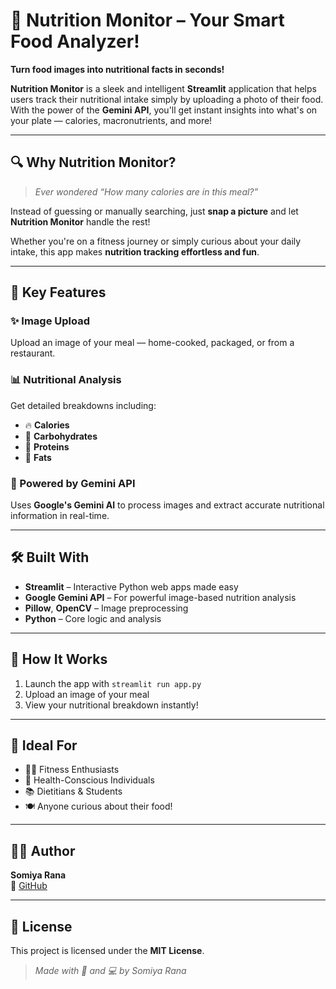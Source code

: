 # 🥗 Nutrition Monitor – Your Smart Food Analyzer!

**Turn food images into nutritional facts in seconds!**

**Nutrition Monitor** is a sleek and intelligent **Streamlit** application that helps users track their nutritional intake simply by uploading a photo of their food.  
With the power of the **Gemini API**, you'll get instant insights into what's on your plate — calories, macronutrients, and more!

---

## 🔍 Why Nutrition Monitor?

> _Ever wondered “How many calories are in this meal?”_

Instead of guessing or manually searching, just **snap a picture** and let **Nutrition Monitor** handle the rest!

Whether you're on a fitness journey or simply curious about your daily intake, this app makes **nutrition tracking effortless and fun**.

---

## 🚀 Key Features

### ✨ Image Upload  
Upload an image of your meal — home-cooked, packaged, or from a restaurant.

### 📊 Nutritional Analysis  
Get detailed breakdowns including:

- 🔥 **Calories**
- 🍞 **Carbohydrates**
- 🍗 **Proteins**
- 🥑 **Fats**

### 🧠 Powered by Gemini API  
Uses **Google's Gemini AI** to process images and extract accurate nutritional information in real-time.

---

## 🛠️ Built With

- **Streamlit** – Interactive Python web apps made easy  
- **Google Gemini API** – For powerful image-based nutrition analysis  
- **Pillow**, **OpenCV** – Image preprocessing  
- **Python** – Core logic and analysis

---

## 📸 How It Works

1. Launch the app with `streamlit run app.py`
2. Upload an image of your meal
3. View your nutritional breakdown instantly!

---

## 🌱 Ideal For

- 🏋️‍♂️ Fitness Enthusiasts  
- 🧘 Health-Conscious Individuals  
- 📚 Dietitians & Students  
- 🍽️ Anyone curious about their food!

---

## 🙋‍♀️ Author

**Somiya Rana**  
🔗 [GitHub](https://github.com/SomiyaRana)

---

## 📄 License

This project is licensed under the **MIT License**.

> _Made with 🥗 and 💻 by Somiya Rana_
